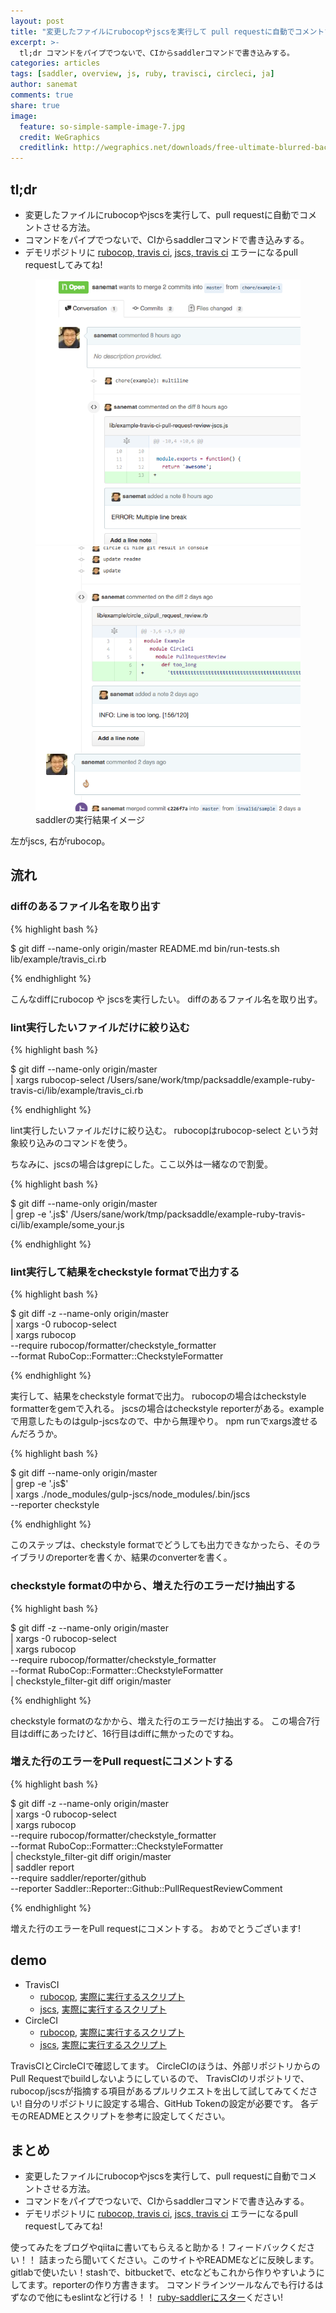 ```yaml
---
layout: post
title: "変更したファイルにrubocopやjscsを実行して pull requestに自動でコメントする"
excerpt: >-
  tl;dr コマンドをパイプでつないで、CIからsaddlerコマンドで書き込みする。
categories: articles
tags: [saddler, overview, js, ruby, travisci, circleci, ja]
author: sanemat
comments: true
share: true
image:
  feature: so-simple-sample-image-7.jpg
  credit: WeGraphics
  creditlink: http://wegraphics.net/downloads/free-ultimate-blurred-background-pack/
---
```


## tl;dr

* 変更したファイルにrubocopやjscsを実行して、pull requestに自動でコメントさせる方法。
* コマンドをパイプでつないで、CIからsaddlerコマンドで書き込みする。
* デモリポジトリに
[rubocop, travis ci](https://github.com/packsaddle/example-travis_ci-pull_request_review),
[jscs, travis ci](https://github.com/packsaddle/example-travis_ci-pull_request_review-jscs)
エラーになるpull requestしてみてね!

<figure class="half">
  <img src="/images/2015-02-27-jscs-comment.png" alt="jscs comment">
  <img src="/images/2015-02-27-rubocop-comment.png" alt="rubocop comment">
  <figcaption>saddlerの実行結果イメージ</figcaption>
</figure>

左がjscs, 右がrubocop。

## 流れ

### diffのあるファイル名を取り出す

{% highlight bash %}

$ git diff --name-only origin/master
README.md
bin/run-tests.sh
lib/example/travis_ci.rb

{% endhighlight %}

こんなdiffにrubocop や jscsを実行したい。
diffのあるファイル名を取り出す。

### lint実行したいファイルだけに絞り込む

{% highlight bash %}

$ git diff --name-only origin/master \
 | xargs rubocop-select
/Users/sane/work/tmp/packsaddle/example-ruby-travis-ci/lib/example/travis_ci.rb

{% endhighlight %}

lint実行したいファイルだけに絞り込む。
rubocopはrubocop-select という対象絞り込みのコマンドを使う。

ちなみに、jscsの場合はgrepにした。ここ以外は一緒なので割愛。

{% highlight bash %}

$ git diff --name-only origin/master \
 | grep -e '.js$'
/Users/sane/work/tmp/packsaddle/example-ruby-travis-ci/lib/example/some_your.js

{% endhighlight %}

### lint実行して結果をcheckstyle formatで出力する

{% highlight bash %}

$ git diff -z --name-only origin/master \
  | xargs -0 rubocop-select \
  | xargs rubocop \
      --require rubocop/formatter/checkstyle_formatter \
      --format RuboCop::Formatter::CheckstyleFormatter
<?xml version='1.0'?>
<checkstyle>
  <file name='/Users/sane/work/tmp/packsaddle/example-ruby-travis-ci/lib/example/travis_ci.rb'>
    <error line='7' column='120' severity='info' message='Line is too long. [163/120]' source='com.puppycrawl.tools.checkstyle.Metrics/LineLength'/>
  </file>
  <file name='/Users/sane/work/tmp/packsaddle/example-ruby-travis-ci/lib/example/travis_ci.rb'>
    <error line='16' column='120' severity='info' message='Line is too long. [163/120]' source='com.puppycrawl.tools.checkstyle.Metrics/LineLength'/>
  </file>
</checkstyle>

{% endhighlight %}

実行して、結果をcheckstyle formatで出力。
rubocopの場合はcheckstyle formatterをgemで入れる。
jscsの場合はcheckstyle reporterがある。exampleで用意したものはgulp-jscsなので、中から無理やり。
npm runでxargs渡せるんだろうか。

{% highlight bash %}

$ git diff --name-only origin/master \
  | grep -e '\.js$' \
  | xargs ./node_modules/gulp-jscs/node_modules/.bin/jscs \
      --reporter checkstyle

{% endhighlight %}

このステップは、checkstyle formatでどうしても出力できなかったら、そのライブラリのreporterを書くか、結果のconverterを書く。

### checkstyle formatの中から、増えた行のエラーだけ抽出する

{% highlight bash %}

$ git diff -z --name-only origin/master \
  | xargs -0 rubocop-select \
  | xargs rubocop \
      --require rubocop/formatter/checkstyle_formatter \
      --format RuboCop::Formatter::CheckstyleFormatter \
  | checkstyle_filter-git diff origin/master
<?xml version='1.0'?>
<checkstyle>
  <file name='/Users/sane/work/tmp/packsaddle/example-ruby-travis-ci/lib/example/travis_ci.rb'>
    <error column='120' line='7' message='Line is too long. [163/120]' severity='info' source='com.puppycrawl.tools.checkstyle.Metrics/LineLength'/>

  </file>
</checkstyle>

{% endhighlight %}

checkstyle formatのなかから、増えた行のエラーだけ抽出する。
この場合7行目はdiffにあったけど、16行目はdiffに無かったのですね。

### 増えた行のエラーをPull requestにコメントする

{% highlight bash %}

$ git diff -z --name-only origin/master \
  | xargs -0 rubocop-select \
  | xargs rubocop \
      --require rubocop/formatter/checkstyle_formatter \
      --format RuboCop::Formatter::CheckstyleFormatter \
  | checkstyle_filter-git diff origin/master \
  | saddler report \
     --require saddler/reporter/github \
     --reporter Saddler::Reporter::Github::PullRequestReviewComment

{% endhighlight %}

増えた行のエラーをPull requestにコメントする。
おめでとうございます!

## demo

* TravisCI
    * [rubocop](https://github.com/packsaddle/example-travis_ci-pull_request_review),
    [実際に実行するスクリプト](https://github.com/packsaddle/example-travis_ci-pull_request_review/blob/master/bin/run-rubocop.sh)
    * [jscs](https://github.com/packsaddle/example-travis_ci-pull_request_review-jscs),
    [実際に実行するスクリプト](https://github.com/packsaddle/example-travis_ci-pull_request_review-jscs/blob/master/bin/run-jscs.sh)
* CircleCI
    * [rubocop](https://github.com/packsaddle/example-circle_ci-pull_request_review),
    [実際に実行するスクリプト](https://github.com/packsaddle/example-circle_ci-pull_request_review/blob/master/bin/run-rubocop.sh)
    * [jscs](https://github.com/packsaddle/example-circle_ci-pull_request_review-jscs),
    [実際に実行するスクリプト](https://github.com/packsaddle/example-circle_ci-pull_request_review-jscs/blob/master/bin/run-jscs.sh)

TravisCIとCircleCIで確認してます。
CircleCIのほうは、外部リポジトリからのPull Requestでbuildしないようにしているので、
TravisCIのリポジトリで、rubocop/jscsが指摘する項目があるプルリクエストを出して試してみてください!
自分のリポジトリに設定する場合、GitHub Tokenの設定が必要です。
各デモのREADMEとスクリプトを参考に設定してください。

## まとめ

* 変更したファイルにrubocopやjscsを実行して、pull requestに自動でコメントさせる方法。
* コマンドをパイプでつないで、CIからsaddlerコマンドで書き込みする。
* デモリポジトリに
[rubocop, travis ci](https://github.com/packsaddle/example-travis_ci-pull_request_review),
[jscs, travis ci](https://github.com/packsaddle/example-travis_ci-pull_request_review-jscs)
エラーになるpull requestしてみてね!

使ってみたをブログやqiitaに書いてもらえると助かる！フィードバックください！！
詰まったら聞いてください。このサイトやREADMEなどに反映します。
gitlabで使いたい！stashで、bitbucketで、etcなどもこれから作りやすいようにしてます。reporterの作り方書きます。
コマンドラインツールなんでも行けるはずなので他にもeslintなど行ける！！
[ruby-saddlerにスター](https://github.com/packsaddle/ruby-saddler)ください!
